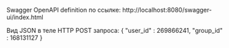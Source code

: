 Swagger OpenAPI definition по ссылке: http://localhost:8080/swagger-ui/index.html

Вид JSON в теле HTTP POST запроса:
{
    "user_id" : 269866241,
    "group_id" : 168131127
}
